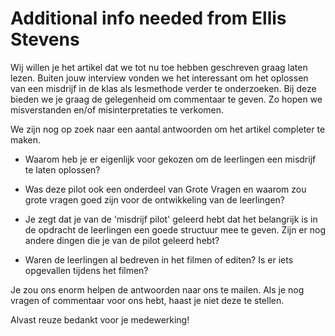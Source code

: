 # Additional info needed from Ellis Stevens

Wij willen je het artikel dat we tot nu toe hebben geschreven graag laten lezen.  Buiten jouw interview vonden we het interessant om het oplossen van een misdrijf in de klas als lesmethode verder te onderzoeken. Bij deze bieden we je graag de gelegenheid om commentaar te geven. Zo hopen we misverstanden en/of misinterpretaties te verkomen.

We zijn nog op zoek naar een aantal antwoorden om het artikel completer te maken.

* Waarom heb je er eigenlijk voor gekozen om de leerlingen een misdrijf te laten oplossen?

* Was deze pilot ook een onderdeel van Grote Vragen en waarom zou grote vragen goed zijn voor de ontwikkeling van de leerlingen?

* Je zegt dat je van de 'misdrijf pilot' geleerd hebt dat het belangrijk is in de opdracht de leerlingen een goede structuur mee te geven. Zijn er nog andere dingen die je van de pilot geleerd hebt?

* Waren de leerlingen al bedreven in het filmen of editen? Is er iets opgevallen tijdens het filmen?

Je zou ons enorm helpen de antwoorden naar ons te mailen. Als je nog vragen of commentaar voor ons hebt, haast je niet deze te stellen.

Alvast reuze bedankt voor je medewerking!


<!-- Attachment: a-call-for-innovative-teachers.md -->
